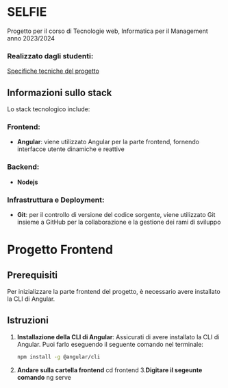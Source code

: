 # SELFIE
Progetto per il corso di Tecnologie web, Informatica per il Management anno 2023/2024

### Realizzato dagli studenti:

[Specifiche tecniche del progetto]()

## Informazioni sullo stack
Lo stack tecnologico include:

### Frontend:

- **Angular**: viene utilizzato Angular per la parte frontend, fornendo interfacce utente dinamiche e reattive 

### Backend:

- **Nodejs**


### Infrastruttura e Deployment:

- **Git**: per il controllo di versione del codice sorgente, viene utilizzato Git insieme a GitHub per la collaborazione e la gestione dei rami di sviluppo

# Progetto Frontend

## Prerequisiti

Per inizializzare la parte frontend del progetto, è necessario avere installato la CLI di Angular.

## Istruzioni

1. **Installazione della CLI di Angular**: Assicurati di avere installato la CLI di Angular. Puoi farlo eseguendo il seguente comando nel terminale:

   ```bash
   npm install -g @angular/cli
2. **Andare sulla cartella frontend**
   cd frontend
3.**Digitare il segeunte comando**
  ng serve


